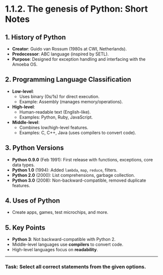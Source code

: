 # 1.1.2. The genesis of Python: Short Notes

## 1. **History of Python**
   - **Creator**: Guido van Rossum (1980s at CWI, Netherlands).
   - **Predecessor**: ABC language (inspired by SETL).
   - **Purpose**: Designed for exception handling and interfacing with the Amoeba OS.

## 2. **Programming Language Classification**
   - **Low-level**:
     - Uses binary (0s/1s) for direct execution.
     - Example: Assembly (manages memory/operations).
   - **High-level**:
     - Human-readable text (English-like).
     - Examples: Python, Ruby, JavaScript.
   - **Middle-level**:
     - Combines low/high-level features.
     - Examples: C, C++, Java (uses compilers to convert code).

## 3. **Python Versions**
   - **Python 0.9.0** (Feb 1991): First release with functions, exceptions, core data types.
   - **Python 1.0** (1994): Added `lambda`, `map`, `reduce`, filters.
   - **Python 2.0** (2000): List comprehensions, garbage collection.
   - **Python 3.0** (2008): Non-backward-compatible, removed duplicate features.

## 4. **Uses of Python**
   - Create apps, games, test microchips, and more.

## 5. **Key Points**
   - **Python 3**: Not backward-compatible with Python 2.
   - Middle-level languages use **compilers** to convert code.
   - High-level languages focus on **readability**.

---

### Task: Select all correct statements from the given options.
